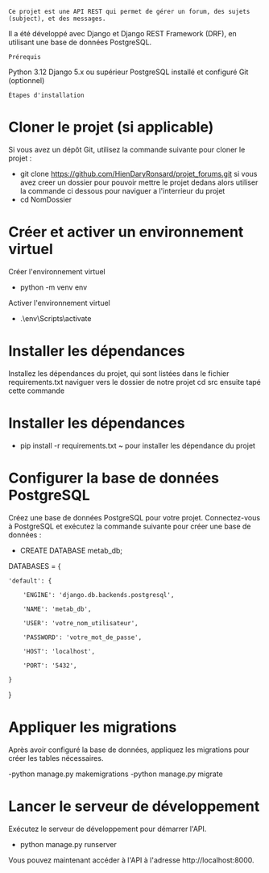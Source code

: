     Ce projet est une API REST qui permet de gérer un forum, des sujets (subject), et des messages. 
Il a été développé avec Django et Django REST Framework (DRF), en utilisant une base de données PostgreSQL.
                                                                                          
                                                                                          
    Prérequis

Python 3.12
Django 5.x ou supérieur
PostgreSQL installé et configuré
Git (optionnel)

    Étapes d'installation

# Cloner le projet (si applicable)
Si vous avez un dépôt Git, utilisez la commande suivante pour cloner le projet :

- git clone https://github.com/HienDaryRonsard/projet_forums.git
si vous avez creer un dossier pour pouvoir mettre le projet dedans alors utiliser la commande ci dessous pour naviguer a l'interrieur du projet 
- cd NomDossier

# Créer et activer un environnement virtuel
Créer l'environnement virtuel
- python -m venv env

Activer l'environnement virtuel
- .\env\Scripts\activate

# Installer les dépendances
Installez les dépendances du projet, qui sont listées dans le fichier requirements.txt
naviguer vers le dossier de notre projet
cd src ensuite tapé cette commande
# Installer les dépendances
- pip install -r requirements.txt                 ~ pour installer les dépendance du projet

# Configurer la base de données PostgreSQL
Créez une base de données PostgreSQL pour votre projet. Connectez-vous à PostgreSQL et exécutez la commande suivante pour créer une base de données :
- CREATE DATABASE metab_db;


DATABASES = {

    'default': {
    
        'ENGINE': 'django.db.backends.postgresql',
        
        'NAME': 'metab_db',
        
        'USER': 'votre_nom_utilisateur',
        
        'PASSWORD': 'votre_mot_de_passe',
        
        'HOST': 'localhost',
        
        'PORT': '5432',
        
    }
}

# Appliquer les migrations
Après avoir configuré la base de données, appliquez les migrations pour créer les tables nécessaires.

-python manage.py makemigrations
-python manage.py migrate

# Lancer le serveur de développement
Exécutez le serveur de développement pour démarrer l'API.
- python manage.py runserver

Vous pouvez maintenant accéder à l'API à l'adresse http://localhost:8000.
